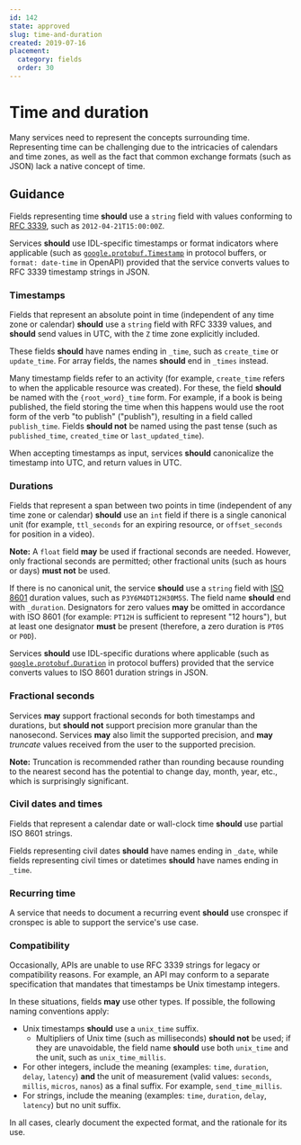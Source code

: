 ```yaml
---
id: 142
state: approved
slug: time-and-duration
created: 2019-07-16
placement:
  category: fields
  order: 30
---
```

# Time and duration

Many services need to represent the concepts surrounding time. Representing
time can be challenging due to the intricacies of calendars and time zones, as
well as the fact that common exchange formats (such as JSON) lack a native
concept of time.

## Guidance

Fields representing time **should** use a `string` field with values conforming
to [RFC 3339][], such as `2012-04-21T15:00:00Z`.

Services **should** use IDL-specific timestamps or format indicators where
applicable (such as [`google.protobuf.Timestamp`][timestamp] in protocol
buffers, or `format: date-time` in OpenAPI) provided that the service converts
values to RFC 3339 timestamp strings in JSON.

### Timestamps

Fields that represent an absolute point in time (independent of any time zone
or calendar) **should** use a `string` field with RFC 3339 values, and
**should** send values in UTC, with the `Z` time zone explicitly included.

These fields **should** have names ending in `_time`, such as `create_time` or
`update_time`. For array fields, the names **should** end in `_times` instead.

Many timestamp fields refer to an activity (for example, `create_time` refers
to when the applicable resource was created). For these, the field **should**
be named with the `{root_word}_time` form. For example, if a book is being
published, the field storing the time when this happens would use the root form
of the verb "to publish" ("publish"), resulting in a field called
`publish_time`. Fields **should not** be named using the past tense (such as
`published_time`, `created_time` or `last_updated_time`).

When accepting timestamps as input, services **should** canonicalize the
timestamp into UTC, and return values in UTC.

### Durations

Fields that represent a span between two points in time (independent of any
time zone or calendar) **should** use an `int` field if there is a single
canonical unit (for example, `ttl_seconds` for an expiring resource, or
`offset_seconds` for position in a video).

**Note:** A `float` field **may** be used if fractional seconds are needed.
However, only fractional seconds are permitted; other fractional units (such as
hours or days) **must not** be used.

If there is no canonical unit, the service **should** use a `string` field with
[ISO 8601][] duration values, such as `P3Y6M4DT12H30M5S`. The field name
**should** end with `_duration`. Designators for zero values **may** be omitted
in accordance with ISO 8601 (for example: `PT12H` is sufficient to represent
"12 hours"), but at least one designator **must** be present (therefore, a zero
duration is `PT0S` or `P0D`).

Services **should** use IDL-specific durations where applicable (such as
[`google.protobuf.Duration`][duration] in protocol buffers) provided that the
service converts values to ISO 8601 duration strings in JSON.

### Fractional seconds

Services **may** support fractional seconds for both timestamps and durations,
but **should not** support precision more granular than the nanosecond.
Services **may** also limit the supported precision, and **may** _truncate_
values received from the user to the supported precision.

**Note:** Truncation is recommended rather than rounding because rounding to
the nearest second has the potential to change day, month, year, etc., which is
surprisingly significant.

### Civil dates and times

Fields that represent a calendar date or wall-clock time **should** use partial
ISO 8601 strings.

Fields representing civil dates **should** have names ending in `_date`, while
fields representing civil times or datetimes **should** have names ending in
`_time`.

### Recurring time

A service that needs to document a recurring event **should** use cronspec if
cronspec is able to support the service's use case.

### Compatibility

Occasionally, APIs are unable to use RFC 3339 strings for legacy or
compatibility reasons. For example, an API may conform to a separate
specification that mandates that timestamps be Unix timestamp integers.

In these situations, fields **may** use other types. If possible, the following
naming conventions apply:

- Unix timestamps **should** use a `unix_time` suffix.
  - Multipliers of Unix time (such as milliseconds) **should not** be used; if
    they are unavoidable, the field name **should** use both `unix_time` and
    the unit, such as `unix_time_millis`.
- For other integers, include the meaning (examples: `time`, `duration`,
  `delay`, `latency`) **and** the unit of measurement (valid values: `seconds`,
  `millis`, `micros`, `nanos`) as a final suffix. For example,
  `send_time_millis`.
- For strings, include the meaning (examples: `time`, `duration`, `delay`,
  `latency`) but no unit suffix.

In all cases, clearly document the expected format, and the rationale for its
use.

<!-- prettier-ignore-start -->
[duration]: https://github.com/protocolbuffers/protobuf/blob/master/src/google/protobuf/duration.proto
[iso 8601]: https://www.iso.org/iso-8601-date-and-time-format.html
[rfc 3339]: https://datatracker.ietf.org/doc/html/rfc3339
[timestamp]: https://github.com/protocolbuffers/protobuf/blob/master/src/google/protobuf/timestamp.proto
<!-- prettier-ignore-end -->
